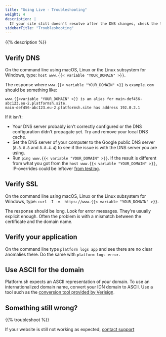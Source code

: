 ```yaml
---
title: "Going Live - Troubleshooting"
weight: 4
description: |
  If your site still doesn't resolve after the DNS changes, check the troubleshooting before contacting support.
sidebarTitle: "Troubleshooting"
---
```


{{% description %}}

## Verify DNS

On the command line using macOS, Linux or the Linux subsystem for Windows, type:
`host www.{{< variable "YOUR_DOMAIN" >}}`.

The response where `www.{{< variable "YOUR_DOMAIN" >}}` is `example.com` should be something like:

```text
www.{{<variable "YOUR_DOMAIN" >}} is an alias for main-def456-abc123.eu-2.platformsh.site.
main-def456-abc123.eu-2.platformsh.site has address 192.0.2.1
```

If it isn't:

* Your DNS server probably isn't correctly configured or the DNS configuration didn't propagate yet. Try and remove your local DNS cache.
* Set the DNS server of your computer to the Google public DNS server (`8.8.8.8` and `8.8.4.4`) to see if the issue is with the DNS server you are using.
* Run `ping www.{{< variable "YOUR_DOMAIN" >}}`.
   If the result is different from what you got from the `host www.{{< variable "YOUR_DOMAIN" >}}`,
   IP-overrides could be leftover [from testing](checklist.md#2-test-your-site).

## Verify SSL

On the command line using macOS, Linux or the Linux subsystem for Windows,
type: `curl -I -v  https://www.{{< variable "YOUR_DOMAIN" >}}`.

The response should be long. Look for error messages.
They're usually explicit enough.
Often the problem is with a mismatch between the certificate and the domain name.

## Verify your application

On the command line type `platform logs app` and see there are no clear anomalies there.
Do the same with `platform logs error`.

## Use ASCII for the domain

Platform.sh expects an ASCII representation of your domain.
To use an internationalized domain name, convert your IDN domain to ASCII.
Use a tool such as the [conversion tool provided by Verisign](https://www.verisign.com/en_US/channel-resources/domain-registry-products/idn/idn-conversion-tool/index.xhtml).

## Something still wrong?

{{% troubleshoot %}}

If your website is still not working as expected, [contact support](/overview/get-support.md)

